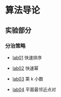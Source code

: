 # 算法导论

## 实验部分

### 分治策略

- [lab01](./lab/lab/lab01.cpp) 快速排序

- [lab02](./lab/lab/lab02.cpp) 快速幂

- [lab03](./lab/lab/lab04.cpp) 第 k 小数

- [lab04](./lab/lab/lab04.cpp) 平面最邻近点对
